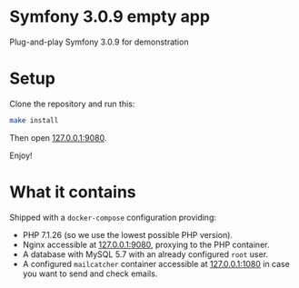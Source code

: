 Symfony 3.0.9 empty app
=====================

Plug-and-play Symfony 3.0.9 for demonstration

# Setup

Clone the repository and run this:

```bash
make install
```

Then open [127.0.0.1:9080](127.0.0.1:9080).

Enjoy!

# What it contains

Shipped with a `docker-compose` configuration providing:

* PHP 7.1.26 (so we use the lowest possible PHP version).
* Nginx accessible at [127.0.0.1:9080](127.0.0.1:9080), proxying to the PHP container.
* A database with MySQL 5.7 with an already configured `root` user.
* A configured `mailcatcher` container accessible at [127.0.0.1:1080](127.0.0.1:1080) in case you want to send and check emails.
